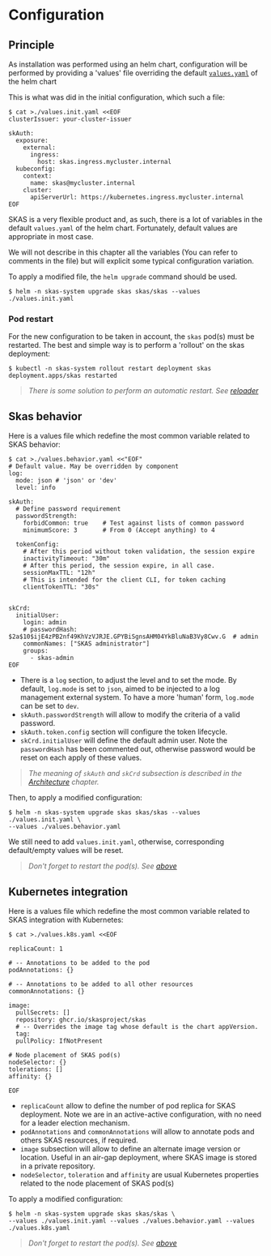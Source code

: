 
# Configuration

## Principle

As installation was performed using an helm chart, configuration will be performed by providing a 'values' file overriding 
the default [`values.yaml`](https://github.com/skasproject/skas/blob/main/helm/skas/values.yaml) of the helm chart

This is what was did in the initial configuration, which such a file:

```shell
$ cat >./values.init.yaml <<EOF
clusterIssuer: your-cluster-issuer

skAuth:
  exposure:
    external:
      ingress:
        host: skas.ingress.mycluster.internal
  kubeconfig:
    context:
      name: skas@mycluster.internal
    cluster:
      apiServerUrl: https://kubernetes.ingress.mycluster.internal
EOF
```

SKAS is a very flexible product and, as such, there is a lot of variables in the default `values.yaml` of the helm chart.
Fortunately, default values are appropriate in most case.

We will not describe in this chapter all the variables (You can refer to comments in the file) but will explicit some typical configuration variation.

To apply a modified file, the `helm upgrade` command should be used.

```shell
$ helm -n skas-system upgrade skas skas/skas --values ./values.init.yaml
```

### Pod restart

For the new configuration to be taken in account, the `skas` pod(s) must be restarted. The best and simple way is to perform a 'rollout' on the skas deployment:

```shell
$ kubectl -n skas-system rollout restart deployment skas
deployment.apps/skas restarted
```

> _There is some solution to perform an automatic restart. See [reloader](toolsandtricks.md/#reloader)_


## Skas behavior

Here is a values file which redefine the most common variable related to SKAS behavior:

```
$ cat >./values.behavior.yaml <<"EOF"
# Default value. May be overridden by component
log: 
  mode: json # 'json' or 'dev'
  level: info

skAuth:
  # Define password requirement
  passwordStrength:
    forbidCommon: true    # Test against lists of common password
    minimumScore: 3       # From 0 (Accept anything) to 4

  tokenConfig:
    # After this period without token validation, the session expire
    inactivityTimeout: "30m"
    # After this period, the session expire, in all case.
    sessionMaxTTL: "12h"
    # This is intended for the client CLI, for token caching
    clientTokenTTL: "30s"


skCrd:
  initialUser:
    login: admin
    # passwordHash: $2a$10$ijE4zPB2nf49KhVzVJRJE.GPYBiSgnsAHM04YkBluNaB3Vy8Cwv.G  # admin
    commonNames: ["SKAS administrator"]
    groups:
      - skas-admin
EOF
```

- There is a `log` section, to adjust the level and to set the mode. By default, `log.mode` is set to `json`, 
aimed to be injected to a log management external system. To have a more 'human' form, `log.mode` can be set to `dev`.
- `skAuth.passwordStrength` will allow to modify the criteria of a valid password. 
- `skAuth.token.config` section will configure the token lifecycle.
- `skCrd.initialUser` will define the default admin user. Note the `passwordHash` has been commented out, 
otherwise password would be reset on each apply of these values.

> _The meaning of `skAuth` and `skCrd` subsection is described in the [Architecture](architecture.md) chapter._

Then, to apply a modified configuration:

```shell
$ helm -n skas-system upgrade skas skas/skas --values ./values.init.yaml \
--values ./values.behavior.yaml
```

We still need to add `values.init.yaml`, otherwise, corresponding default/empty values will be reset.

> _Don't forget to restart the pod(s). See [above](#pod-restart)_

## Kubernetes integration

Here is a values file which redefine the most common variable related to SKAS integration with Kubernetes:

```
$ cat >./values.k8s.yaml <<EOF

replicaCount: 1

# -- Annotations to be added to the pod
podAnnotations: {}

# -- Annotations to be added to all other resources
commonAnnotations: {}

image:
  pullSecrets: []
  repository: ghcr.io/skasproject/skas
  # -- Overrides the image tag whose default is the chart appVersion.
  tag:
  pullPolicy: IfNotPresent

# Node placement of SKAS pod(s) 
nodeSelector: {}
tolerations: []
affinity: {}

EOF
```

- `replicaCount` allow to define the number of pod replica for SKAS deployment. Note we are in an active-active configuration, with no need for a leader election mechanism.
- `podAnnotations` and `commonAnnotations` will allow to annotate pods and others SKAS resources, if required.
- `image` subsection will allow to define an alternate image version or location. Useful in an air-gap deployment, where SKAS image is stored in a private repository. 
- `nodeSelector`, `toleration` and `affinity` are usual Kubernetes properties related to the node placement of SKAS pod(s)

To apply a modified configuration:

```shell
$ helm -n skas-system upgrade skas skas/skas \
--values ./values.init.yaml --values ./values.behavior.yaml --values ./values.k8s.yaml
```

> _Don't forget to restart the pod(s). See [above](#pod-restart)_
